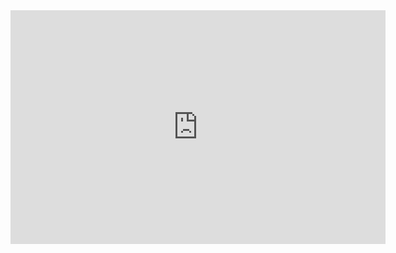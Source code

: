 <iframe title="National Parks" width="600" height="373.5" src="https://app.powerbi.com/view?r=eyJrIjoiNGM4ZDE4ZjAtYjE4ZS00NTFmLTkyZDktYWQ4ZjIzZDM5NzRhIiwidCI6IjNjOTM5MDNhLTdhOTgtNGNhYS1hZGU0LTQxNGZhODY4ZWNjYiJ9&pageName=ReportSectionfb3c2d578b03605b9c71" frameborder="0" allowFullScreen="true"></iframe>